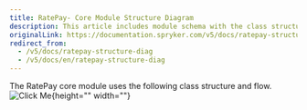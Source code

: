 ```yaml
---
title: RatePay- Core Module Structure Diagram
description: This article includes module schema with the class structure and flow.
originalLink: https://documentation.spryker.com/v5/docs/ratepay-structure-diag
redirect_from:
  - /v5/docs/ratepay-structure-diag
  - /v5/docs/en/ratepay-structure-diag
---
```


The RatePay core module uses the following class structure and flow.
![Click Me](https://spryker.s3.eu-central-1.amazonaws.com/docs/Technology+Partners/Payment+Partners/Ratepay/ratepay_core_module_structure.png){height="" width=""}
